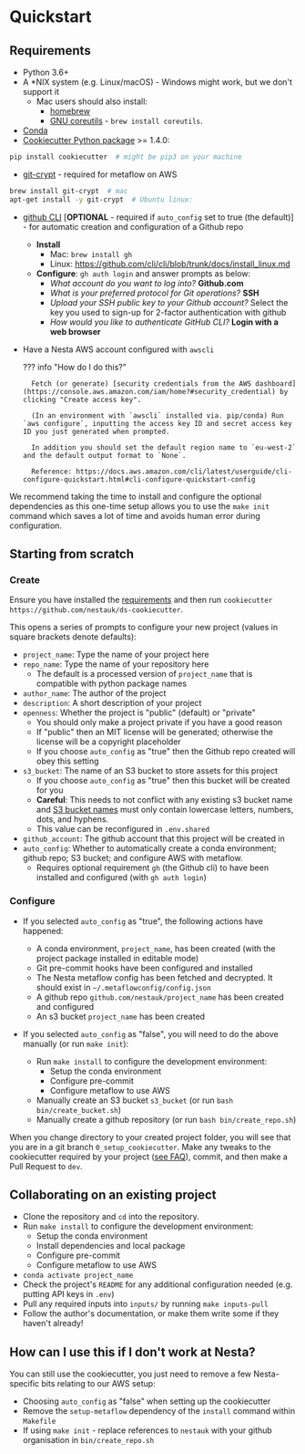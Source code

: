 # Quickstart

## Requirements

-   Python 3.6+
-   A \*NIX system (e.g. Linux/macOS) - Windows might work, but we don't support it
    -   Mac users should also install:
        -   [homebrew](https://brew.sh/)
        -   [GNU coreutils](https://www.gnu.org/software/coreutils) - `brew install coreutils`.
-   [Conda](https://conda.io/projects/conda/en/latest/user-guide/install/index.html)
-   [Cookiecutter Python package](http://cookiecutter.readthedocs.org/en/latest/installation.html) >= 1.4.0:

```bash
pip install cookiecutter  # might be pip3 on your machine
```

-   [git-crypt](https://github.com/AGWA/git-crypt) - required for metaflow on AWS

```bash
brew install git-crypt  # mac
apt-get install -y git-crypt  # Ubuntu linux:
```

-   [github CLI](https://github.com/cli/cli) [**OPTIONAL** - required if `auto_config` set to true (the default)] - for automatic creation and configuration of a Github repo

    -   **Install**
        -   Mac: `brew install gh`
        -   Linux: https://github.com/cli/cli/blob/trunk/docs/install_linux.md
    -   **Configure**: `gh auth login` and answer prompts as below:
        -   _What account do you want to log into?_ **Github.com**
        -   _What is your preferred protocol for Git operations?_ **SSH**
        -   _Upload your SSH public key to your Github account?_ Select the key you used to sign-up for 2-factor authentication with github
        -   _How would you like to authenticate GitHub CLI?_ **Login with a web browser**

-   Have a Nesta AWS account configured with `awscli`

    ??? info "How do I do this?"

          Fetch (or generate) [security credentials from the AWS dashboard](https://console.aws.amazon.com/iam/home?#security_credential) by clicking "Create access key".

          (In an environment with `awscli` installed via. pip/conda) Run `aws configure`, inputting the access key ID and secret access key ID you just generated when prompted.

          In addition you should set the default region name to `eu-west-2` and the default output format to `None`.

          Reference: https://docs.aws.amazon.com/cli/latest/userguide/cli-configure-quickstart.html#cli-configure-quickstart-config

We recommend taking the time to install and configure the optional dependencies as this one-time setup allows you to use the `make init` command which saves a lot of time and avoids human error during configuration.

## Starting from scratch

### Create

Ensure you have installed the [requirements](#Requirements) and then run `cookiecutter https://github.com/nestauk/ds-cookiecutter`.

This opens a series of prompts to configure your new project (values in square brackets denote defaults):

-   `project_name`: Type the name of your project here
-   `repo_name`: Type the name of your repository here
    -   The default is a processed version of `project_name` that is compatible with python package names
-   `author_name`: The author of the project
-   `description`: A short description of your project
-   `openness`: Whether the project is "public" (default) or "private"
    -   You should only make a project private if you have a good reason
    -   If "public" then an MIT license will be generated; otherwise the license will be a copyright placeholder
    -   If you choose `auto_config` as "true" then the Github repo created will obey this setting
-   `s3_bucket`: The name of an S3 bucket to store assets for this project
    -   If you choose `auto_config` as "true" then this bucket will be created for you
    -   **Careful**: This needs to not conflict with any existing s3 bucket name and [S3 bucket names](https://docs.aws.amazon.com/AmazonS3/latest/userguide/bucketnamingrules.html) must only contain lowercase letters, numbers, dots, and hyphens.
    -   This value can be reconfigured in `.env.shared`
-   `github_account`: The github account that this project will be created in
-   `auto_config`: Whether to automatically create a conda environment; github repo; S3 bucket; and configure AWS with metaflow.
    -   Requires optional requirement `gh` (the Github cli) to have been installed and configured (with `gh auth login`)

### Configure

-   If you selected `auto_config` as "true", the following actions have happened:

    -   A conda environment, `project_name`, has been created (with the project package installed in editable mode)
    -   Git pre-commit hooks have been configured and installed
    -   The Nesta metaflow config has been fetched and decrypted. It should exist in `~/.metaflowconfig/config.json`
    -   A github repo `github.com/nestauk/project_name` has been created and configured
    -   An s3 bucket `project_name` has been created

-   If you selected `auto_config` as "false", you will need to do the above manually (or run `make init`):
    -   Run `make install` to configure the development environment:
        -   Setup the conda environment
        -   Configure pre-commit
        -   Configure metaflow to use AWS
    -   Manually create an S3 bucket `s3_bucket` (or run `bash bin/create_bucket.sh`)
    -   Manually create a github repository (or run `bash bin/create_repo.sh`)

When you change directory to your created project folder, you will see that you are in a git branch `0_setup_cookiecutter`.
Make any tweaks to the cookiecutter required by your project ([see FAQ](../faq/#what-customisations-can-i-make-when-setting-up-the-cookiecutter-without-defeating-the-point-of-having-a-standard-project-template)), commit, and then make a Pull Request to `dev`.

## Collaborating on an existing project

-   Clone the repository and `cd` into the repository.
-   Run `make install` to configure the development environment:
    -   Setup the conda environment
    -   Install dependencies and local package
    -   Configure pre-commit
    -   Configure metaflow to use AWS
-   `conda activate project_name`
-   Check the project's `README` for any additional configuration needed (e.g. putting API keys in `.env`)
-   Pull any required inputs into `inputs/` by running `make inputs-pull`
-   Follow the author's documentation, or make them write some if they haven't already!

## How can I use this if I don't work at Nesta?

You can still use the cookiecutter, you just need to remove a few Nesta-specific bits relating to our AWS setup:

-   Choosing `auto_config` as "false" when setting up the cookiecutter
-   Remove the `setup-metaflow` dependency of the `install` command within `Makefile`
-   If using `make init` - replace references to `nestauk` with your github organisation in `bin/create_repo.sh`
